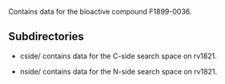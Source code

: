 Contains data for the bioactive compound F1899-0036.

## Subdirectories

- cside/ contains data for the C-side search space on rv1821.

- nside/ contains data for the N-side search space on rv1821.

